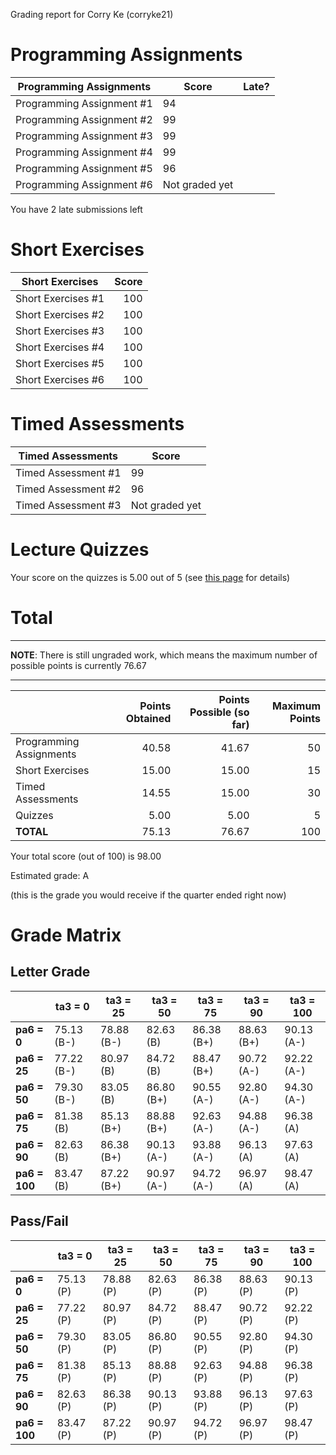 Grading report for Corry Ke (corryke21)

Programming Assignments
=======================

|  Programming Assignments  |     Score      | Late? |
|---------------------------|----------------|-------|
| Programming Assignment #1 |             94 |       |
| Programming Assignment #2 |             99 |       |
| Programming Assignment #3 |             99 |       |
| Programming Assignment #4 |             99 |       |
| Programming Assignment #5 |             96 |       |
| Programming Assignment #6 | Not graded yet |       |

You have 2 late submissions left


Short Exercises
===============

|  Short Exercises   | Score |
|--------------------|------:|
| Short Exercises #1 |   100 |
| Short Exercises #2 |   100 |
| Short Exercises #3 |   100 |
| Short Exercises #4 |   100 |
| Short Exercises #5 |   100 |
| Short Exercises #6 |   100 |


Timed Assessments
=================

|  Timed Assessments  |     Score      |
|---------------------|----------------|
| Timed Assessment #1 |             99 |
| Timed Assessment #2 |             96 |
| Timed Assessment #3 | Not graded yet |


Lecture Quizzes
===============

Your score on the quizzes is 5.00 out of 5 (see [this page](lecture-details.md) for details)


Total
=====

---

**NOTE**: There is still ungraded work, which means the maximum
number of possible points is currently 76.67

---

|                         | Points Obtained | Points Possible (so far) | Maximum Points |
|-------------------------|----------------:|-------------------------:|---------------:|
| Programming Assignments |           40.58 |                    41.67 |             50 |
| Short Exercises         |           15.00 |                    15.00 |             15 |
| Timed Assessments       |           14.55 |                    15.00 |             30 |
| Quizzes                 |            5.00 |                     5.00 |              5 |
| **TOTAL**               |           75.13 |                    76.67 |            100 |

Your total score (out of 100) is 98.00

Estimated grade: A

(this is the grade you would receive if the quarter ended right now)

Grade Matrix
============

Letter Grade
------------
|               |  ta3 = 0   |  ta3 = 25  |  ta3 = 50  |  ta3 = 75  |  ta3 = 90  | ta3 = 100  |
|---------------|------------|------------|------------|------------|------------|------------|
| **pa6 = 0**   | 75.13 (B-) | 78.88 (B-) | 82.63 (B)  | 86.38 (B+) | 88.63 (B+) | 90.13 (A-) |
| **pa6 = 25**  | 77.22 (B-) | 80.97 (B)  | 84.72 (B)  | 88.47 (B+) | 90.72 (A-) | 92.22 (A-) |
| **pa6 = 50**  | 79.30 (B-) | 83.05 (B)  | 86.80 (B+) | 90.55 (A-) | 92.80 (A-) | 94.30 (A-) |
| **pa6 = 75**  | 81.38 (B)  | 85.13 (B+) | 88.88 (B+) | 92.63 (A-) | 94.88 (A-) | 96.38 (A)  |
| **pa6 = 90**  | 82.63 (B)  | 86.38 (B+) | 90.13 (A-) | 93.88 (A-) | 96.13 (A)  | 97.63 (A)  |
| **pa6 = 100** | 83.47 (B)  | 87.22 (B+) | 90.97 (A-) | 94.72 (A-) | 96.97 (A)  | 98.47 (A)  |

Pass/Fail
---------
|               |  ta3 = 0  | ta3 = 25  | ta3 = 50  | ta3 = 75  | ta3 = 90  | ta3 = 100 |
|---------------|-----------|-----------|-----------|-----------|-----------|-----------|
| **pa6 = 0**   | 75.13 (P) | 78.88 (P) | 82.63 (P) | 86.38 (P) | 88.63 (P) | 90.13 (P) |
| **pa6 = 25**  | 77.22 (P) | 80.97 (P) | 84.72 (P) | 88.47 (P) | 90.72 (P) | 92.22 (P) |
| **pa6 = 50**  | 79.30 (P) | 83.05 (P) | 86.80 (P) | 90.55 (P) | 92.80 (P) | 94.30 (P) |
| **pa6 = 75**  | 81.38 (P) | 85.13 (P) | 88.88 (P) | 92.63 (P) | 94.88 (P) | 96.38 (P) |
| **pa6 = 90**  | 82.63 (P) | 86.38 (P) | 90.13 (P) | 93.88 (P) | 96.13 (P) | 97.63 (P) |
| **pa6 = 100** | 83.47 (P) | 87.22 (P) | 90.97 (P) | 94.72 (P) | 96.97 (P) | 98.47 (P) |

